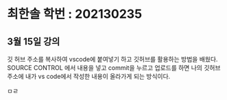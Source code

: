 # 최한솔 학번 : 202130235

## 3월 15일 강의
깃 허브 주소를 복사하여 vscode에 붙여넣기 하고 깃허브를 활용하는 방법을 배웠다.
SOURCE CONTROL 에서 내용을 넣고 commit을 누르고 업로드를 하면 나의 깃허브 주소에 내가 
vs code에서 작성한 내용이 올라가게 되는 방식이다.

ㅁㄹ



